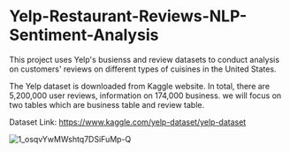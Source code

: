 # Yelp-Restaurant-Reviews-NLP-Sentiment-Analysis
This project uses Yelp's busienss and review datasets to conduct analysis on customers' reviews on different types of cuisines in the United States.


The Yelp dataset is downloaded from Kaggle website. In total, there are 5,200,000 user reviews, information on 174,000 business. we will focus on two tables which are business table and review table.

Dataset Link: https://www.kaggle.com/yelp-dataset/yelp-dataset

![1_osqvYwMWshtq7DSiFuMp-Q](https://user-images.githubusercontent.com/65318759/145424888-55796a12-3840-4e7b-abf2-610f0d380321.jpg)
